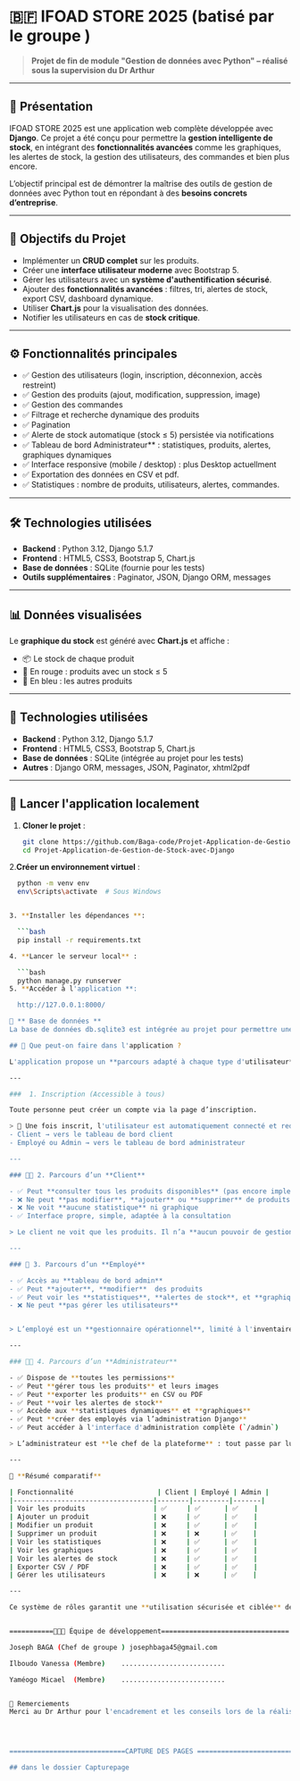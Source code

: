 # 🇧🇫 IFOAD STORE 2025 (batisé par le groupe )

> **Projet de fin de module "Gestion de données avec Python" – réalisé sous la supervision du Dr Arthur**

---

## 📘 Présentation

IFOAD STORE 2025 est une application web complète développée avec **Django**. Ce projet a été conçu pour permettre la **gestion intelligente de stock**, en intégrant des **fonctionnalités avancées** comme les graphiques, les alertes de stock, la gestion des utilisateurs, des commandes et bien plus encore.

L’objectif principal est de démontrer la maîtrise des outils de gestion de données avec Python tout en répondant à des **besoins concrets d’entreprise**.

---
## 🎯 Objectifs du Projet

- Implémenter un **CRUD complet** sur les produits.
- Créer une **interface utilisateur moderne** avec Bootstrap 5.
- Gérer les utilisateurs avec un **système d'authentification sécurisé**.
- Ajouter des **fonctionnalités avancées** : filtres, tri, alertes de stock, export CSV, dashboard dynamique.
- Utiliser **Chart.js** pour la visualisation des données.
- Notifier les utilisateurs en cas de **stock critique**.

---

## ⚙️ Fonctionnalités principales

- ✅ Gestion des utilisateurs (login, inscription, déconnexion, accès restreint)
- ✅ Gestion des produits (ajout, modification, suppression, image)
- ✅ Gestion des commandes
- ✅ Filtrage et recherche dynamique des produits
- ✅ Pagination
- ✅ Alerte de stock automatique (stock ≤ 5) persistée via notifications
- ✅ Tableau de bord Administrateur** : statistiques, produits, alertes, graphiques dynamiques
- ✅ Interface responsive (mobile / desktop) : plus Desktop actuellment
- ✅ Exportation des données  en CSV et pdf.
- ✅ Statistiques : nombre de produits, utilisateurs, alertes, commandes.

---

## 🛠 Technologies utilisées

- **Backend** : Python 3.12, Django 5.1.7
- **Frontend** : HTML5, CSS3, Bootstrap 5, Chart.js
- **Base de données** : SQLite (fournie pour les tests)
- **Outils supplémentaires** : Paginator, JSON, Django ORM, messages

---

## 📊 Données visualisées

Le **graphique du stock** est généré avec **Chart.js** et affiche :

- 📦 Le stock de chaque produit
- 🔴 En rouge : produits avec un stock ≤ 5
- 🔵 En bleu : les autres produits

---

## 🧱 Technologies utilisées

- **Backend** : Python 3.12, Django 5.1.7
- **Frontend** : HTML5, CSS3, Bootstrap 5, Chart.js
- **Base de données** : SQLite (intégrée au projet pour les tests)
- **Autres** : Django ORM, messages, JSON, Paginator, xhtml2pdf

---

## 🚀 Lancer l'application localement

1. **Cloner le projet** :
   ```bash
   git clone https://github.com/Baga-code/Projet-Application-de-Gestion-de-Stock-avec-Django
   cd Projet-Application-de-Gestion-de-Stock-avec-Django

2.**Créer un environnement virtuel** :

  ```bash
    python -m venv env
    env\Scripts\activate  # Sous Windows


3. **Installer les dépendances **:

    ```bash
    pip install -r requirements.txt

4. **Lancer le serveur local** :

    ```bash
    python manage.py runserver
5. **Accéder à l'application **:

    http://127.0.0.1:8000/

💾 ** Base de données **
La base de données db.sqlite3 est intégrée au projet pour permettre une exécution immédiate sans configuration supplémentaire (usage conseillé uniquement pour test ou démonstration).
 
## 👥 Que peut-on faire dans l'application ?

L'application propose un **parcours adapté à chaque type d'utilisateur** selon son rôle : Client, Employé ou Administrateur.

---

###  1. Inscription (Accessible à tous)

Toute personne peut créer un compte via la page d’inscription.

> 📌 Une fois inscrit, l'utilisateur est automatiquement connecté et redirigé selon son rôle :
- Client → vers le tableau de bord client
- Employé ou Admin → vers le tableau de bord administrateur

---

### 🧑‍💼 2. Parcours d’un **Client**

- ✅ Peut **consulter tous les produits disponibles** (pas encore implementer)
- ❌ Ne peut **pas modifier**, **ajouter** ou **supprimer** de produits
- ❌ Ne voit **aucune statistique** ni graphique
- ✅ Interface propre, simple, adaptée à la consultation

> Le client ne voit que les produits. Il n’a **aucun pouvoir de gestion**.

---

### 👷 3. Parcours d’un **Employé**

- ✅ Accès au **tableau de bord admin**
- ✅ Peut **ajouter**, **modifier**  des produits
- ✅ Peut voir les **statistiques**, **alertes de stock**, et **graphiques**
- ❌ Ne peut **pas gérer les utilisateurs**
 

> L’employé est un **gestionnaire opérationnel**, limité à l'inventaire.

---

### 🧑‍💼 4. Parcours d’un **Administrateur**

- ✅ Dispose de **toutes les permissions**
- ✅ Peut **gérer tous les produits** et leurs images
- ✅ Peut **exporter les produits** en CSV ou PDF
- ✅ Peut **voir les alertes de stock**
- ✅ Accède aux **statistiques dynamiques** et **graphiques**
- ✅ Peut **créer des employés via l’administration Django**
- ✅ Peut accéder à l'interface d'administration complète (`/admin`)

> L’administrateur est **le chef de la plateforme** : tout passe par lui.

---

📌 **Résumé comparatif**

| Fonctionnalité                     | Client | Employé | Admin |
|-----------------------------------|--------|---------|-------|
| Voir les produits                 | ✅     | ✅      | ✅    |
| Ajouter un produit                | ❌     | ✅      | ✅    |
| Modifier un produit               | ❌     | ✅      | ✅    |
| Supprimer un produit              | ❌     | ❌      | ✅    |
| Voir les statistiques             | ❌     | ✅      | ✅    |
| Voir les graphiques               | ❌     | ✅      | ✅    |
| Voir les alertes de stock         | ❌     | ✅      | ✅    |
| Exporter CSV / PDF                | ❌     | ✅      | ✅    |
| Gérer les utilisateurs            | ❌     | ❌      | ✅    |

---

Ce système de rôles garantit une **utilisation sécurisée et ciblée** de l'application selon le profil de l'utilisateur.


 ===========🧑‍🤝‍🧑 Équipe de développement================================

Joseph BAGA	(Chef de groupe ) josephbaga45@gmail.com

Ilboudo Vanessa	(Membre)	..........................

Yaméogo Micael	(Membre)	..........................

 
🙏 Remerciements
Merci au Dr Arthur pour l'encadrement et les conseils lors de la réalisation de son cours. Ce travail reflète l'implication de notre groupe et notre volonté de faire de l'informatique notre metier. 




=============================CAPTURE DES PAGES ============================================

## dans le dossier Capturepage